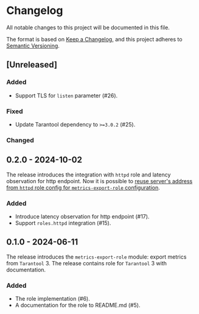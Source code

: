 # Changelog

All notable changes to this project will be documented in this file.

The format is based on [Keep a Changelog](https://keepachangelog.com/en/1.1.0/),
and this project adheres to [Semantic Versioning](https://semver.org/spec/v2.0.0.html).

## [Unreleased]

### Added

- Support TLS for `listen` parameter (#26).

### Fixed

- Update Tarantool dependency to `>=3.0.2` (#25).

### Changed

## 0.2.0 - 2024-10-02

The release introduces the integration with `httpd` role and latency observation for http
endpoint. Now it is possible to [reuse server's address from `httpd` role config
for `metrics-export-role` configuration](README.md#integration-with-httpd-role).

### Added

- Introduce latency observation for http endpoint (#17).
- Support `roles.httpd` integration (#15).

## 0.1.0 - 2024-06-11

The release introduces the `metrics-export-role` module: export metrics
from `Tarantool` 3. The release contains role for `Tarantool` 3 with
documentation.

### Added

- The role implementation (#6).
- A documentation for the role to README.md (#5).
